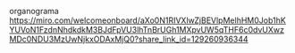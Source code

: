 organograma
https://miro.com/welcomeonboard/aXo0N1RIVXlwZjBEVlpMelhHM0Job1hKYUVoN1FzdnNhdkdkM3BJdFpVU3lhTnBrUGh1MXpvUW5qTHF6c0dvUXwzMDc0NDU3MzUwNjkxODAxMjQ0?share_link_id=129260936344
